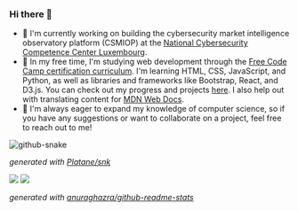 ### Hi there 👋

- 🔭 I'm currently working on building the cybersecurity market intelligence observatory platform (CSMIOP) at the [National Cybersecurity Competence Center Luxembourg](https://nc3.lu/).
- 🌱 In my free time, I'm studying web development through the [Free Code Camp certification curriculum](https://www.freecodecamp.org/news/freecodecamp-certifications/). I'm learning HTML, CSS, JavaScript, and Python, as well as libraries and frameworks like Bootstrap, React, and D3.js. You can check out my progress and projects [here](https://github.com/gregWDumont/FreeCodeCamp_certifications). I also help out with translating content for [MDN Web Docs](https://developer.mozilla.org/).
- 👯 I'm always eager to expand my knowledge of computer science, so if you have any suggestions or want to collaborate on a project, feel free to reach out to me!

<picture>
	<source
		media="(prefers-color-scheme: dark)" srcset="https://raw.githubusercontent.com/gregWDumont/gregWDumont/output/github-contribution-grid-snake-dark.svg"
	/>
	<source
		media="(prefers-color-scheme: light)" srcset="https://raw.githubusercontent.com/gregWDumont/gregWDumont/output/github-contribution-grid-snake.svg"
	/>
	<img
  		alt="github-snake"
	/>
</picture>

_generated with [Platane/snk](https://github.com/Platane/snk)_



<picture>
	<source
	  srcset="https://github-readme-stats.vercel.app/api/top-langs/?username=gregWDumont&layout=donut&theme=chartreuse-dark"
	  media="(prefers-color-scheme: dark)"
	/>
	<source
	  srcset="https://github-readme-stats.vercel.app/api/top-langs/?username=gregWDumont&layout=donut&theme=transparent"
	  media="(prefers-color-scheme: light), (prefers-color-scheme: no-preference)"
	/>
	<img src="https://github-readme-stats.vercel.app/api/top-langs/?username=gregWDumont&layout=donut&theme=transparent" />
</picture>

<picture>
	<source
	  srcset="https://github-readme-stats.vercel.app/api?username=gregWDumont&show_icons=true&count_private=true&theme=chartreuse-dark"
	  media="(prefers-color-scheme: dark)"
	/>
	<source
	  srcset="https://github-readme-stats.vercel.app/api?username=gregWDumont&show_icons=true&count_private=true&theme=transparent"
	  media="(prefers-color-scheme: light), (prefers-color-scheme: no-preference)"
	/>
	<img src="https://github-readme-stats.vercel.app/api?username=gregWDumont&show_icons=true&count_private=true&theme=transparent" />
</picture>

_generated with [anuraghazra/github-readme-stats](https://github.com/anuraghazra/github-readme-stats)_
